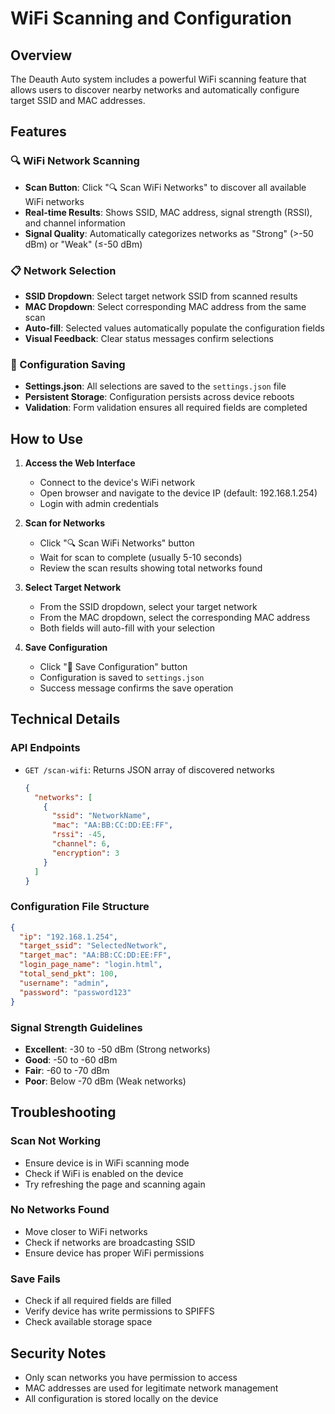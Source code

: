 # WiFi Scanning and Configuration

## Overview
The Deauth Auto system includes a powerful WiFi scanning feature that allows users to discover nearby networks and automatically configure target SSID and MAC addresses.

## Features

### 🔍 WiFi Network Scanning
- **Scan Button**: Click "🔍 Scan WiFi Networks" to discover all available WiFi networks
- **Real-time Results**: Shows SSID, MAC address, signal strength (RSSI), and channel information
- **Signal Quality**: Automatically categorizes networks as "Strong" (>-50 dBm) or "Weak" (≤-50 dBm)

### 📋 Network Selection
- **SSID Dropdown**: Select target network SSID from scanned results
- **MAC Dropdown**: Select corresponding MAC address from the same scan
- **Auto-fill**: Selected values automatically populate the configuration fields
- **Visual Feedback**: Clear status messages confirm selections

### 💾 Configuration Saving
- **Settings.json**: All selections are saved to the `settings.json` file
- **Persistent Storage**: Configuration persists across device reboots
- **Validation**: Form validation ensures all required fields are completed

## How to Use

1. **Access the Web Interface**
   - Connect to the device's WiFi network
   - Open browser and navigate to the device IP (default: 192.168.1.254)
   - Login with admin credentials

2. **Scan for Networks**
   - Click "🔍 Scan WiFi Networks" button
   - Wait for scan to complete (usually 5-10 seconds)
   - Review the scan results showing total networks found

3. **Select Target Network**
   - From the SSID dropdown, select your target network
   - From the MAC dropdown, select the corresponding MAC address
   - Both fields will auto-fill with your selection

4. **Save Configuration**
   - Click "💾 Save Configuration" button
   - Configuration is saved to `settings.json`
   - Success message confirms the save operation

## Technical Details

### API Endpoints
- `GET /scan-wifi`: Returns JSON array of discovered networks
  ```json
  {
    "networks": [
      {
        "ssid": "NetworkName",
        "mac": "AA:BB:CC:DD:EE:FF",
        "rssi": -45,
        "channel": 6,
        "encryption": 3
      }
    ]
  }
  ```

### Configuration File Structure
```json
{
  "ip": "192.168.1.254",
  "target_ssid": "SelectedNetwork",
  "target_mac": "AA:BB:CC:DD:EE:FF",
  "login_page_name": "login.html",
  "total_send_pkt": 100,
  "username": "admin",
  "password": "password123"
}
```

### Signal Strength Guidelines
- **Excellent**: -30 to -50 dBm (Strong networks)
- **Good**: -50 to -60 dBm
- **Fair**: -60 to -70 dBm
- **Poor**: Below -70 dBm (Weak networks)

## Troubleshooting

### Scan Not Working
- Ensure device is in WiFi scanning mode
- Check if WiFi is enabled on the device
- Try refreshing the page and scanning again

### No Networks Found
- Move closer to WiFi networks
- Check if networks are broadcasting SSID
- Ensure device has proper WiFi permissions

### Save Fails
- Check if all required fields are filled
- Verify device has write permissions to SPIFFS
- Check available storage space

## Security Notes
- Only scan networks you have permission to access
- MAC addresses are used for legitimate network management
- All configuration is stored locally on the device 